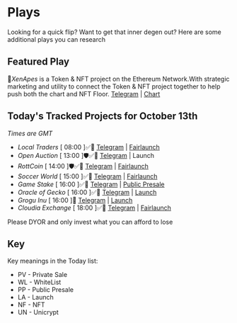 
# Plays

Looking for a quick flip? Want to get that inner degen out? Here are some additional plays you can research

## Featured Play

🦍*XenApes* is a Token & NFT project on the Ethereum Network.With strategic marketing and utility to connect the Token & NFT project together to help push both the chart and NFT Floor.
[Telegram](https://t.me/XenApes) | [Chart](https://dexscreener.com/ethereum/0x354b285e8289f7E94e1AFDdf0da3eABD18C6c194)  

## Today's Tracked Projects for October 13th
_Times are GMT_

- *Local Traders* [ 08:00 ]✅📄
[Telegram](https://t.me/LocalTradersofficial) | [Fairlaunch](https://www.pinksale.finance/launchpad/0x8dE81175E8c258fc0369E9D57b4253B5A6A7e9fF?chain=BSC)
- *Open Auction* [ 13:00 ]🛡✅📄
[Telegram](https://t.me/openauctionofficial) | Launch
- *RottCoin* [ 14:00 ]🛡✅📄
[Telegram](https://t.me/Rottcoin) | [Fairlaunch](https://www.pinksale.finance/launchpad/0x20F9A250570307A59AB1c48BB62E0A7b6430185D?chain=BSC)
- *Soccer World* [ 15:00 ]✅📄
[Telegram](https://t.me/soccerworldglobal) | [Fairlaunch](https://www.pinksale.finance/launchpad/0xFbb777Bba141ea5064cDD7a2d1b3f09C9536b60d?chain=BSC)
- *Game Stake* [ 16:00 ]✅📄
[Telegram](https://t.me/gamestakes) | [Public Presale](https://www.pinksale.finance/launchpad/0x5Bccb895B42c4485054120A16F51D95c2Bc68d61?chain=BSC)
- *Oracle of Gecko* [ 16:00 ]✅📄
[Telegram](https://t.me/OracleOfGeckoPortal) | [Launch](https://poocoin.app/tokens/0x9bF43169E9fbD8A1D3c926f2A5E563b0f11DA990)
- *Grogu Inu* [ 16:00 ]📄
[Telegram](https://t.me/GroguInu) | [Launch](https://poocoin.app/tokens/0xc5DEe63471F09B675fE579565eb435A3fd2BCbEF)
- *Cloudia Exchange* [ 18:00 ]✅📄
[Telegram](https://t.me/cloudiaexchange) | [Fairlaunch](https://www.pinksale.finance/launchpad/0x13c744A3dC7c4A1340677FA3C863D4F0156F3b98?chain=BSC)


Please DYOR and only invest what you can afford to lose

## Key
Key meanings in the Today list:

- PV - Private Sale
- WL - WhiteList
- PP - Public Presale
- LA - Launch
- NF - NFT
- UN - Unicrypt